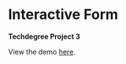 # Interactive Form
 <p><strong>Techdegree Project 3</strong></p>
 View the demo <a href="https://dianavoz.github.io/interactive_form/" rel="nofollow">here</a>.

